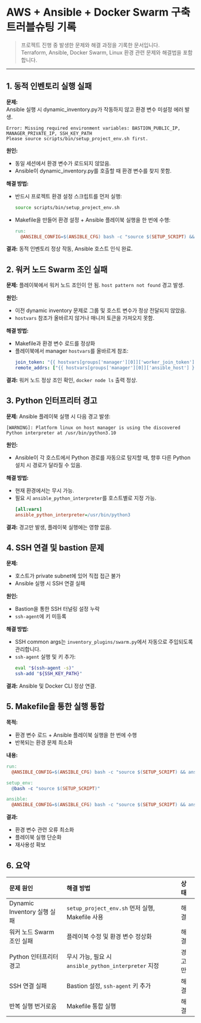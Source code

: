 
# AWS + Ansible + Docker Swarm 구축 트러블슈팅 기록

> 프로젝트 진행 중 발생한 문제와 해결 과정을 기록한 문서입니다.  
> Terraform, Ansible, Docker Swarm, Linux 환경 관련 문제와 해결법을 포함합니다.

---

## 1. 동적 인벤토리 실행 실패

**문제:**  
Ansible 실행 시 dynamic_inventory.py가 작동하지 않고 환경 변수 미설정 에러 발생.

```text
Error: Missing required environment variables: BASTION_PUBLIC_IP, MANAGER_PRIVATE_IP, SSH_KEY_PATH
Please source scripts/bin/setup_project_env.sh first.
```

**원인:**
*   동일 세션에서 환경 변수가 로드되지 않았음.
*   Ansible이 dynamic_inventory.py를 호출할 때 환경 변수를 찾지 못함.

**해결 방법:**
*   반드시 프로젝트 환경 설정 스크립트를 먼저 실행:
    ```bash
    source scripts/bin/setup_project_env.sh
    ```
*   Makefile을 만들어 환경 설정 + Ansible 플레이북 실행을 한 번에 수행:
    ```makefile
    run:
      @ANSIBLE_CONFIG=$(ANSIBLE_CFG) bash -c "source $(SETUP_SCRIPT) && ansible-playbook $(ANSIBLE_PLAYBOOK) -i $(INVENTORY_FILE)"
    ```

**결과:**
동적 인벤토리 정상 작동, Ansible 호스트 인식 완료.

## 2. 워커 노드 Swarm 조인 실패

**문제:**
플레이북에서 워커 노드 조인이 안 됨. `host pattern not found` 경고 발생.

**원인:**
*   이전 dynamic inventory 문제로 그룹 및 호스트 변수가 정상 전달되지 않았음.
*   `hostvars` 참조가 올바르지 않거나 매니저 토큰을 가져오지 못함.

**해결 방법:**
*   Makefile과 환경 변수 로드를 정상화
*   플레이북에서 manager `hostvars`를 올바르게 참조:
    ```yaml
    join_token: "{{ hostvars[groups['manager'][0]]['worker_join_token'] }}"
    remote_addrs: ["{{ hostvars[groups['manager'][0]]['ansible_host'] }}:2377"]
    ```

**결과:**
워커 노드 정상 조인 확인, `docker node ls` 출력 정상.

## 3. Python 인터프리터 경고

**문제:**
Ansible 플레이북 실행 시 다음 경고 발생:

```text
[WARNING]: Platform linux on host manager is using the discovered Python interpreter at /usr/bin/python3.10
```

**원인:**
*   Ansible이 각 호스트에서 Python 경로를 자동으로 탐지할 때, 향후 다른 Python 설치 시 경로가 달라질 수 있음.

**해결 방법:**
*   현재 환경에서는 무시 가능.
*   필요 시 `ansible_python_interpreter`를 호스트별로 지정 가능.
    ```ini
    [all:vars]
    ansible_python_interpreter=/usr/bin/python3
    ```

**결과:**
경고만 발생, 플레이북 실행에는 영향 없음.

## 4. SSH 연결 및 bastion 문제

**문제:**
*   호스트가 private subnet에 있어 직접 접근 불가
*   Ansible 실행 시 SSH 연결 실패

**원인:**
*   Bastion을 통한 SSH 터널링 설정 누락
*   `ssh-agent`에 키 미등록

**해결 방법:**
*   SSH common args는 `inventory_plugins/swarm.py`에서 자동으로 주입되도록 관리합니다.
*   `ssh-agent` 실행 및 키 추가:
    ```bash
    eval "$(ssh-agent -s)"
    ssh-add "${SSH_KEY_PATH}"
    ```

**결과:**
Ansible 및 Docker CLI 정상 연결.

## 5. Makefile을 통한 실행 통합

**목적:**
*   환경 변수 로드 + Ansible 플레이북 실행을 한 번에 수행
*   반복되는 환경 문제 최소화

**내용:**
```makefile
run:
  @ANSIBLE_CONFIG=$(ANSIBLE_CFG) bash -c "source $(SETUP_SCRIPT) && ansible-playbook $(ANSIBLE_PLAYBOOK) -i $(INVENTORY_FILE)"

setup_env:
  @bash -c "source $(SETUP_SCRIPT)"

ansible:
  @ANSIBLE_CONFIG=$(ANSIBLE_CFG) bash -c "source $(SETUP_SCRIPT) && ansible-playbook $(ANSIBLE_PLAYBOOK) -i $(INVENTORY_FILE)"
```

**결과:**
*   환경 변수 관련 오류 최소화
*   플레이북 실행 단순화
*   재사용성 확보

## 6. 요약

| 문제 원인             | 해결 방법                                    | 상태 |
| :-------------------- | :------------------------------------------- | :--- |
| Dynamic Inventory 실행 실패 | `setup_project_env.sh` 먼저 실행, Makefile 사용 | 해결 |
| 워커 노드 Swarm 조인 실패 | 플레이북 수정 및 환경 변수 정상화            | 해결 |
| Python 인터프리터 경고    | 무시 가능, 필요 시 `ansible_python_interpreter` 지정 | 경고만 |
| SSH 연결 실패           | Bastion 설정, `ssh-agent` 키 추가            | 해결 |
| 반복 실행 번거로움      | Makefile 통합 실행                           | 해결 |
